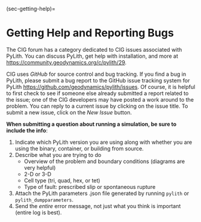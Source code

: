 (sec-getting-help)=
# Getting Help and Reporting Bugs

The CIG forum has a category dedicated to CIG issues associated with PyLith.
You can discuss PyLith, get help with installation, and more at <https://community.geodynamics.org/c/pylith/29>.

CIG uses *GitHub* for source control and bug tracking.
If you find a bug in PyLith, please submit a bug report to the GitHub issue tracking system for PyLith <https://github.com/geodynamics/pylith/issues>.
Of course, it is helpful to first check to see if someone else already submitted a report related to the issue; one of the CIG developers may have posted a work around to the problem.
You can reply to a current issue by clicking on the issue title.
To submit a new issue, click on the *New Issue* button. 

**When submitting a question about running a simulation, be sure to include the info**:

1. Indicate which PyLith version you are using along with whether you are using the binary, container, or building from source.
2. Describe what you are trying to do
    * Overview of the problem and boundary conditions (diagrams are very helpful)
    * 2-D or 3-D
    * Cell type (tri, quad, hex, or tet)
    * Type of fault: prescribed slip or spontaneous rupture
3. Attach the PyLith parameters .json file generated by running `pylith` or `pylith_dumpparameters`.
4. Send the *entire* error message, not just what you think is important (entire log is best).
